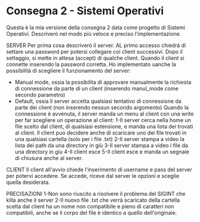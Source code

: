 # Consegna 2 - Sistemi Operativi

Questa è la mia versione della consegna 2 data come progetto di Sistemi Operativi.
Descriverò nel modo più veloce e preciso l'implementazione.

SERVER
Per prima cosa descriverò il server. AL primo accesso chiedrà di settare una password per potersi collegare coi client successivi.
Dopo il settaggio, si mette in attesa (accept) di qualche client.
Quando il client si connette inserendo la password corretta.
Ho implementato uanche la possibilità di scegliere il funzionamento del server:
- Manual mode, ossia la possibilita di approvare manualmente la richiesta di connessione da parte di un client (inserendo manul_mode come secondo parametro)
- Default, ossia il server accetta qualsiasi tentativo di connessione da parte dei client (non inserendo nessun secondo       argomento)
Quando la connessione è avvenuta, il server manda un menu al client con una write per far scegliere un operazione al client:
1-Il server cerca nella home un file scelto dal client, di qualsiasi estensione, e manda una lista dei trovati al client.
Il client puo decidere anche di scaricare uno dei file trovati in una qualsiasi cartella (solo per i file .txt)
2-Il server stampa a video la lista dei path da una directory in giù
3-Il server stampa a video i file da una directory in giu
4-Il client esce
5-Il client esce e manda un segnale di chiusura anche al server.

CLIENT
Il client all'avvio chiede l'inserimento di username e pass del server per potervi accedere.
Se accede, riceve dal server le opzioni e sceglie quella desiderata.

PRECISAZIONI
1-Non sono riuscito a risolvere il problema del SIGINT che killa anche il server
2-Il nuovo file .txt che verrà scaricato della cartella scelta dal client ha un nome non compatibile e pieno di caratteri non compatibili, anche se il corpo del file è identico a quello dell'originale.

